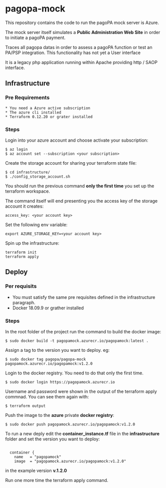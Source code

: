 # pagopa-mock

This repository contains the code to run the pagoPA mock server is Azure.

The mock server itself simulates a **Public Administration Web Site** in order to initiate a pagoPA payment.

Traces all pagopa datas in order to assess a pagoPA function or test an PA/PSP integration. 
This functionality has not yet a User interface

It is a legacy php application running within Apache providing http / SAOP interface.

## Infrastructure

### Pre Requirements
    * You need a Azure active subscription
    * The azure cli installed
    * Terraform 0.12.20 or grater installed

### Steps
Login into your azure account and choose activate your subscription:

```
$ az login 
$ az account set --subscription <your subscription>
```

Create the storage account for sharing your terraform state file:

```
$ cd infrastructure/
$ ./config_storage_account.sh
```
You should run the previous command **only the first time** you set up the terraform workspace.

The command itself will end presenting you the access key of the storage account it creates: 
```
access_key: <your account key>
```
Set the following env variable:

```
export AZURE_STORAGE_KEY=<your account key>
```

Spin up the infrastructure:
```
terraform init
terraform apply

```


## Deploy

### Per requisits

* You must satisfy the same pre requisites defined in the infrastructure paragraph.
* Docker 18.09.9 or grather installed

### Steps 

In the root folder of the project run the command to build the docker image:

```
$ sudo docker build -t pagopamock.azurecr.io/pagopamock:latest .
```

Assign a tag to the version you want to deploy. eg:

```
$ sudo docker tag pagopa/pagopa-mock pagopamock.azurecr.io/pagopamock:v1.2.0
```

Login to the docker registry. You need to do that only the first time.
```
$ sudo docker login https://pagopamock.azurecr.io
```
Username and password were shown in the output of the terraform apply commnad.
You can see them again with:
```
$ terraform output
```

Push the image to the **azure** private **docker registry**:

```
$ sudo docker push pagopamock.azurecr.io/pagopamock:v1.2.0
```

To run a new deply edit the **container_instance.tf** file in the **infrastructure** folder and set the version you want to deploy:

```

  container {
    name   = "pagopamock"
    image  = "pagopamock.azurecr.io/pagopamock:v1.2.0"
```
in the example version **v.1.2.0**

Run one more time the terraform apply command.
